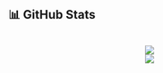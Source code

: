 ## 📊 GitHub Stats

<p align="center">
  <br>

  <!-- GitHub Stats -->
  <img src="https://github-readme-stats.vercel.app/api?username=daev681&show_icons=true&count_private=true&theme=radical" />
  <br>

  <!-- Top Languages -->
  <img src= "https://github-readme-stats.vercel.app/api/top-langs/?username=daev681&layout=compact&theme=radical&hide=html,css,c%23,makefile,asp%2enet,ejs,python,scss,cmake" />

  <br>



</p>
